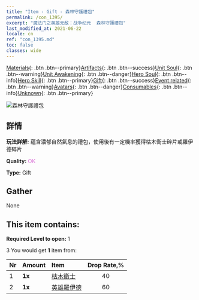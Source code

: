 ```yaml
---
title: "Item - Gift - 森林守護禮包"
permalink: /con_1395/
excerpt: "魔法门之英雄无敌：战争纪元  森林守護禮包"
last_modified_at: 2021-06-22
locale: cn
ref: "con_1395.md"
toc: false
classes: wide
---
```

 [Materials](/ItemsCN/){: .btn .btn--primary}[Artifacts](/ItemsCN/Artifacts/){: .btn .btn--success}[Unit Soul](/ItemsCN/UnitSoul/){: .btn .btn--warning}[Unit Awakening](/ItemsCN/UnitAwakening/){: .btn .btn--danger}[Hero Soul](/ItemsCN/HeroSoul/){: .btn .btn--info}[Hero Skill](/ItemsCN/HeroSkill/){: .btn .btn--primary}[Gift](/ItemsCN/Gift/){: .btn .btn--success}[Event related](/ItemsCN/Events/){: .btn .btn--warning}[Avatars](/ItemsCN/Avatars/){: .btn .btn--danger}[Consumables](/ItemsCN/Consumables/){: .btn .btn--info}[Unknown](/ItemsCN/Unknown/){: .btn .btn--primary}

 ![森林守護禮包](/images/t/i_907009.png)

## 詳情
 **玩法詳解:** 蘊含濃郁自然氣息的禮包，使用後有一定機率獲得枯木衛士碎片或羅伊德碎片

 **Quality:** <span style="color: #DA70D6">OK</span>

 **Type:** Gift

## Gather

  None

## This item contains:

 **Required Level to open:** 1

 3 You would get **1** item  from:

  | Nr | Amount |     Item    | Drop Rate,% |
  |:---|:-------|:------------|:---------:|
  | 1 |  **1x** | [枯木衛士](/cn/Items/unt_203/) | 40 | 
  | 2 |  **1x** | [英雄羅伊德](/cn/Items/her_368/) | 60 | 
